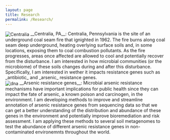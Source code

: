 ```yaml
---
layout: page
title: Research
permalink: /Research/
---
```


 <img src="{{ site.baseurl }}/assets/centralia_slim.png" title="Centralia" class="gallery" align="center"> 
 __Centralia, PA__: Centralia, Pennsylvania is the site of an underground coal seam fire that ignighted in 1962. The fire burns along coal seam deep underground, heating overlying surface soils and, in some locations, exposing them to coal combustion pollutants. As the fire progresses, areas once affected are allowed to cool and potentially recover from the disturbance. I am interested in how microbial communities (or the microbiome) of these soils changes during and after this disturbance. Specifically, I am interested in wether it impacts resistance genes such as _antibiotic_ and _arsenic_ resistance genes.  
 
 <br>
 
  <img src="{{ site.baseurl }}/assets/dna.jpg" title="dna" class="gallery" align="center"> 
 __Arsenic resistance genes__: Microbial arsenic resistance mechanisms have important implications for public health since they can impact the fate of arsenic, a known poison and carcinogen, in the environment. I am developing methods to improve and streamline annotation of arsenic resistance genes from sequencing data so that we can get a better understanding of the distribution and abundance of these genes in the environment and potentially improve bioremediation and risk assessment. I am applying these methods to several soil metagenomes to test the abundance of different arsenic resistance genes in non-contaminated environemnts throughout the world. 
 

